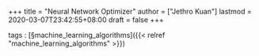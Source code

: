 +++
title = "Neural Network Optimizer"
author = ["Jethro Kuan"]
lastmod = 2020-03-07T23:42:55+08:00
draft = false
+++

tags
: [§machine\_learning\_algorithms]({{< relref "machine_learning_algorithms" >}})
